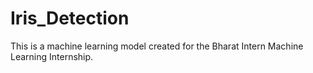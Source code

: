 # Iris_Detection
This is a machine learning model created for the Bharat Intern Machine Learning Internship.
